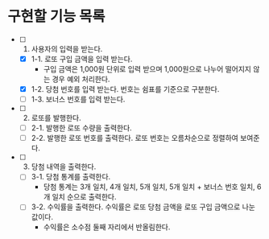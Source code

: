 # 구현할 기능 목록
- [ ] 1. 사용자의 입력을 받는다.
  - [x] 1-1. 로또 구입 금액을 입력 받는다.
    - 구입 금액은 1,000원 단위로 입력 받으며 1,000원으로 나누어 떨어지지 않는 경우 예외 처리한다.
  - [x] 1-2. 당첨 번호를 입력 받는다. 번호는 쉼표를 기준으로 구분한다.
  - [ ] 1-3. 보너스 번호를 입력 받는다.
- [ ] 2. 로또를 발행한다.
  - [ ] 2-1. 발행한 로또 수량을 출력한다.
  - [ ] 2-2. 발행한 로또 번호를 출력한다. 로또 번호는 오름차순으로 정렬하여 보여준다.
- [ ] 3. 당첨 내역을 출력한다.
  - [ ] 3-1. 당첨 통계를 출력한다.
    - 당첨 통계는 3개 일치, 4개 일치, 5개 일치, 5개 일치 + 보너스 번호 일치, 6개 일치 순으로 출력한다. 
  - [ ] 3-2. 수익률을 출력한다. 수익률은 로또 당첨 금액을 로또 구입 금액으로 나눈 값이다.
    - 수익률은 소수점 둘째 자리에서 반올림한다.